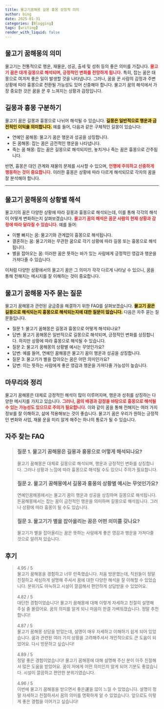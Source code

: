 ```yaml
---
title: 물고기꿈해몽 길몽 흉몽 상징적 의미
author: bing
date: 2025-01-31
categories: [Blogging]
tags: [writing]
render_with_liquid: false
---
```



<h2 id='물고기_꿈해몽의_의미'>물고기 꿈해몽의 의미</h2>

<p>물고기는 전통적으로 행운, 재물운, 성공, 출세 및 성취 등의 좋은 의미를 가집니다. <b><span style="color: #ee2323;">물고기 꿈은 대개 길몽으로 해석되며, 긍정적인 변화를 전망하게 됩니다.</span></b> 특히, 잡는 꿈은 태몽으로 여겨져 좋은 일이 발생할 것을 나타냅니다. 그러나, 꿈을 꾼 사람의 감정과 주변 상황에 따라 흉몽으로 전환될 가능성도 있어 신중해야 합니다. 물고기 꿈의 해석에서 가장 중요한 것은 꿈을 꾼 후 느껴지는 상황과 감정입니다.</p>

<h2 id='길몽_과_흉몽_구분하기'>길몽과 흉몽 구분하기</h2>

<p>물고기 꿈은 길몽과 흉몽으로 나뉘어 해석될 수 있습니다. <b><span style="background-color: #ffe066;">길몽은 일반적으로 행운과 금전적인 이익을 의미합니다.</span></b> 예를 들어, 다음과 같은 구체적인 길몽이 있습니다:</p>

<ul>
    <li>연예인 꿈해몽: 물고기 꿈은 행운과 성공을 상징합니다.</li>
    <li>돈 꿈해몽: 잡는 꿈은 금전적인 행운을 나타냅니다.</li>
    <li>죽는 꿈 해몽: 잡는 꿈은 길몽으로 해석되지만, 놓치거나 죽는 꿈은 흉몽으로 간주됩니다.</li>
</ul>

<p>반면, 흉몽은 대인 관계와 재물의 문제를 시사할 수 있으며, <b><span style="color: #ee2323;">언행에 주의하고 신중하게 행동하는 것이 중요합니다.</span></b> 이러한 흉몽은 상황에 따라 다르게 해석되므로 각자의 꿈을 잘 분석해야 합니다.</p>

<hr />

<h2 id='물고기_꿈해몽의_상황별_해석'>물고기 꿈해몽의 상황별 해석</h2>

<p>물고기의 꿈은 다양한 상황에 따라 길몽과 흉몽으로 해석되는데, 이를 통해 각각의 해석이 어떻게 변화하는지 살펴보겠습니다. <b><span style="color: #ee2323;">물고기 꿈의 해석은 꿈꾼 사람의 현재 상황과 감정에 따라 달라질 수 있습니다.</span></b> 예를 들어:</p>

<ul>
    <li>이빨 빠지는 꿈: 물고기와 관계없이 흉몽으로 해석됩니다.</li>
    <li>결혼하는 꿈: 물고기와는 무관한 꿈으로 각기 상황에 따라 길몽 또는 흉몽으로 해석됩니다.</li>
    <li>별을 잡아오는 꿈: 이러한 꿈은 뜻하는 바가 있는 사람에게 긍정적인 영감과 행운을 가져다줄 수 있습니다.</li>
</ul>

<p>이처럼 다양한 상황에서의 물고기 꿈은 그 의미가 각각 다르게 나타날 수 있으니, 꿈을 통해 전해지는 메시지를 잘 이해하는 것이 중요합니다.</p>

<h2 id='물고기_꿈해몽_자주_묻는_질문'>물고기 꿈해몽 자주 묻는 질문</h2>

<p>물고기 꿈해몽과 관련된 궁금증을 해결하기 위한 FAQ를 살펴보겠습니다. <b><span style="background-color: #ffe066;">물고기 꿈은 길몽으로 해석되는지 흉몽으로 해석되는지에 대한 질문이 많습니다.</span></b> 다음은 자주 묻는 질문들입니다.</p>

<ul>
    <li>질문 1: 물고기 꿈해몽은 길몽과 흉몽으로 어떻게 해석되나요?</li>
    <li>답변: 물고기 꿈해몽은 일반적으로 길몽으로 해석되며, 긍정적인 변화를 상징합니다. 하지만 상황에 따라 흉몽으로 해석될 수 있습니다.</li>
    <li>질문 2: 물고기 꿈해몽의 상황별 예시는 무엇인가요?</li>
    <li>답변: 예를 들어, 연예인 꿈해몽은 물고기 꿈이 행운과 성공을 상징합니다.</li>
    <li>질문 3: 물고기가 별을 잡아오는 꿈은 어떤 의미인가요?</li>
    <li>답변: 이는 뜻하는 사람에게 좋은 영감과 행운을 가져다줄 가능성이 높습니다.</li>
</ul>

<h2 id='마무리와_정리'>마무리와 정리</h2>

<p>물고기 꿈해몽은 대체로 긍정적인 해석이 많이 이루어지며, 행운과 성취를 상징하는 다양한 메시지를 가지고 있습니다. <b><span style="color: #ee2323;">그러나, 꿈의 배경과 감정을 바탕으로 흉몽으로 해석될 수 있는 가능성도 있으므로 주의가 필요합니다.</span></b> 이와 같이 꿈을 통해 전해지는 여러 가지 정보를 잘 이해하고, 삶에 적용해보는 것이 좋습니다. 물고기 꿈은 우리가 원하는 긍정적인 변화와 사업, 재물 운을 미리 알게 해주는 하나의 통로가 될 수 있습니다.</p>


<h2 id='자주_찾는_FAQ'>자주 찾는 FAQ</h2>
<div itemscope="" itemtype="https://schema.org/FAQPage"> 
<blockquote> 
<div itemscope="" itemprop="mainEntity" itemtype="https://schema.org/Question"> 
<h3 itemprop="name">질문 1. 물고기 꿈해몽은 길몽과 흉몽으로 어떻게 해석되나요?</h3> 
<div itemscope="" itemprop="acceptedAnswer" itemtype="https://schema.org/Answer"> 
<span itemprop="text"> 
<p>물고기 꿈해몽은 대체로 길몽으로 해석되며, 행운과 긍정적인 변화를 상징합니다. 그러나 상황과 느낌에 따라 흉몽으로 해석될 수도 있으니 주의가 필요합니다.</p> 
</span> 
</div> 
</div> 
<div itemscope="" itemprop="mainEntity" itemtype="https://schema.org/Question"> 
<h3 itemprop="name">질문 2. 물고기 꿈해몽에서 길몽과 흉몽의 상황별 예시는 무엇인가요?</h3> 
<div itemscope="" itemprop="acceptedAnswer" itemtype="https://schema.org/Answer"> 
<span itemprop="text"> 
<p>연예인꿈해몽에서는 물고기 꿈이 행운과 성공을 상징하며 길몽으로 해석됩니다. 돈꿈해몽에서는 잡는 꿈이 금전적인 행운을 의미하며 길몽으로 해석됩니다. 그러나 상황에 따라 흉몽이 될 수도 있습니다.</p> 
</span> 
</div> 
</div> 
<div itemscope="" itemprop="mainEntity" itemtype="https://schema.org/Question"> 
<h3 itemprop="name">질문 3. 물고기가 별을 잡아올리는 꿈은 어떤 의미를 갖나요?</h3> 
<div itemscope="" itemprop="acceptedAnswer" itemtype="https://schema.org/Answer"> 
<span itemprop="text"> 
<p>물고기가 별을 잡아올리는 꿈은 뜻하는 사람에게 좋은 영감과 행운을 가져다줄 것으로 알려져 있습니다.</p> 
</span> 
</div> 
</div> 
</blockquote> 
</div>
<h2 id='후기'>후기</h2>
<div itemscope itemtype="https://schema.org/Product">
  <blockquote>
  <div itemprop="review" itemscope itemtype="https://schema.org/Review">
      <div itemprop="reviewRating" itemscope itemtype="https://schema.org/Rating"> <span itemprop="ratingValue">4.95</span> / <span itemprop="bestRating">5</span> </div>
      <span itemprop="reviewBody">물고기 꿈해몽을 경험하고 너무 만족했습니다. 처음 방문했는데, 직원들이 정말 친절하고 세심하게 설명해 주셔서 꿈에 대한 다양한 해석을 잘 이해할 수 있었습니다. 분위기도 아늑하고 시설이 깔끔해서 편안하게 상담받을 수 있었어요.</span>
  </div>
  <br>
  <div itemprop="review" itemscope itemtype="https://schema.org/Review">
      <div itemprop="reviewRating" itemscope itemtype="https://schema.org/Rating"> <span itemprop="ratingValue">4.82</span> / <span itemprop="bestRating">5</span> </div>
      <span itemprop="reviewBody">대단한 경험이었습니다! 물고기 꿈해몽에 대해 이렇게 자세하고 친절히 설명해 주실 줄 몰랐어요. 꿈의 의미를 알게 되니 마음이 한결 가벼워졌습니다. 정말 추천합니다!</span>
  </div>
  <br>
  <div itemprop="review" itemscope itemtype="https://schema.org/Review">
      <div itemprop="reviewRating" itemscope itemtype="https://schema.org/Rating"> <span itemprop="ratingValue">4.87</span> / <span itemprop="bestRating">5</span> </div>
      <span itemprop="reviewBody">물고기 꿈해몽 상담을 받았는데, 설명이 매우 자세하고 이해하기 쉽게 되어 있었습니다. 꿈과 관련된 여러 가지 상황을 고려해주셔서 개인적으로도 큰 도움이 되었어요. 다시 방문하고 싶습니다!</span>
  </div>
  <br>
  <div itemprop="review" itemscope itemtype="https://schema.org/Review">
      <div itemprop="reviewRating" itemscope itemtype="https://schema.org/Rating"> <span itemprop="ratingValue">4.89</span> / <span itemprop="bestRating">5</span> </div>
      <span itemprop="reviewBody">정말 좋은 경험이었습니다! 물고기 꿈해몽에 대해 설명해 주신 분이 아주 친절해서 많은 도움을 받았어요. 꿈이 저에게 어떤 의미인지 알게 되어 기분도 좋았습니다. 시설이 깔끔하고 편안한 분위기였습니다.</span>
  </div>
  <br>
  <div itemprop="review" itemscope itemtype="https://schema.org/Review">
      <div itemprop="reviewRating" itemscope itemtype="https://schema.org/Rating"> <span itemprop="ratingValue">4.96</span> / <span itemprop="bestRating">5</span> </div>
      <span itemprop="reviewBody">이번에 물고기 꿈해몽을 받으면서 좋은運을 많이 느낄 수 있었습니다. 설명이 정말 자세하고 친절하셔서 꿈의 의미를 명확하게 알 수 있었습니다. 앞으로도 이렇게 좋은 경험을 이어가고 싶습니다!</span>
  </div>
  </blockquote>
</div>
